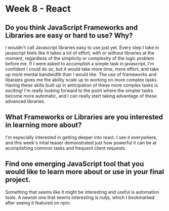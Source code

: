 # Week 8 - React

## Do you think JavaScript Frameworks and Libraries are easy or hard to use? Why?
I wouldn't call Javascript libraries easy to use just yet.  Every step I take in javascript feels like it takes a lot of effort, with or without libraries at the moment, regardless of the simplicity or complexity of the logic problem before me.  If I were asked to accomplish a simple task in javascript, I'm confident I could do so, but it would take more time, more effort, and take up more mental bandwidth than I would like.  The use of frameworks and libaraies gives me the ability scale up to working on more complex tasks.  Having these skills built up in anticipation of these more complex tasks is exciting!  I'm really looking forward to the point where the simpler tasks become more automatic, and I can really start taking advantage of these advanced libraries.

## What Frameworks or Libraries are you interested in learning more about?
I'm especially interested in getting deeper into react.  I see it everywhere, and this week's intial teaser demonstrated just how powerful it can be at acomplishing common tasks and frequent client requests.

## Find one emerging JavaScript tool that you would like to learn more about or use in your final project.
Something that seems like it might be interesting and useful is automation tools.  A newish one that seems interesting is nutjs, which I bookmarked after seeing it featured on npm.